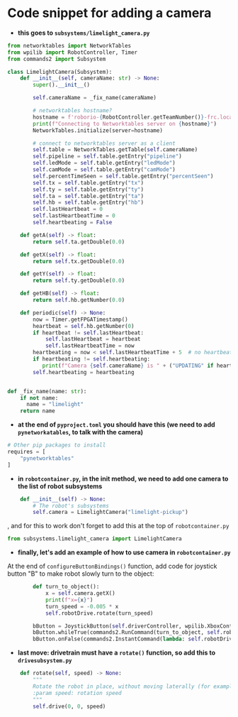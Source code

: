 # Code snippet for adding a camera

- **this goes to `subsystems/limelight_camera.py`**
```python
from networktables import NetworkTables
from wpilib import RobotController, Timer
from commands2 import Subsystem

class LimelightCamera(Subsystem):
    def __init__(self, cameraName: str) -> None:
        super().__init__()

        self.cameraName = _fix_name(cameraName)

        # networktables hostname?
        hostname = f'roborio-{RobotController.getTeamNumber()}-frc.local'
        print(f"Connecting to Networktables server on {hostname}")
        NetworkTables.initialize(server=hostname)

        # connect to networktables server as a client
        self.table = NetworkTables.getTable(self.cameraName)
        self.pipeline = self.table.getEntry("pipeline")
        self.ledMode = self.table.getEntry("ledMode")
        self.camMode = self.table.getEntry("camMode")
        self.percentTimeSeen = self.table.getEntry("percentSeen")
        self.tx = self.table.getEntry("tx")
        self.ty = self.table.getEntry("ty")
        self.ta = self.table.getEntry("ta")
        self.hb = self.table.getEntry("hb")
        self.lastHeartbeat = 0
        self.lastHeartbeatTime = 0
        self.heartbeating = False

    def getA(self) -> float:
        return self.ta.getDouble(0.0)

    def getX(self) -> float:
        return self.tx.getDouble(0.0)

    def getY(self) -> float:
        return self.ty.getDouble(0.0)

    def getHB(self) -> float:
        return self.hb.getNumber(0.0)

    def periodic(self) -> None:
        now = Timer.getFPGATimestamp()
        heartbeat = self.hb.getNumber(0)
        if heartbeat != self.lastHeartbeat:
            self.lastHeartbeat = heartbeat
            self.lastHeartbeatTime = now
        heartbeating = now < self.lastHeartbeatTime + 5  # no heartbeat for 5s => stale camera
        if heartbeating != self.heartbeating:
           print(f"Camera {self.cameraName} is " + ("UPDATING" if heartbeating else "NO LONGER UPDATING"))
        self.heartbeating = heartbeating


def _fix_name(name: str):
    if not name:
      name = "limelight"
    return name
```

- **at the end of `pyproject.toml` you should have this (we need to add `pynetworkatables`, to talk with the camera)**

```python
# Other pip packages to install
requires = [
    "pynetworktables"
]
```

- **in `robotcontainer.py`, in the __init__ method, we need to add one camera to the list of robot subsystems**
```python
    def __init__(self) -> None:
        # The robot's subsystems
        self.camera = LimelightCamera("limelight-pickup")
```

, and for this to work don't forget to add this at the top of `robotcontainer.py`
```python
from subsystems.limelight_camera import LimelightCamera
```

- **finally, let's add an example of how to use camera in `robotcontainer.py`**

At the end of `configureButtonBindings()` function, add code for joystick button "B" to make robot slowly turn to the object:
```python
        def turn_to_object():
            x = self.camera.getX()
            print(f"x={x}")
            turn_speed = -0.005 * x
            self.robotDrive.rotate(turn_speed)

        bButton = JoystickButton(self.driverController, wpilib.XboxController.Button.kB)
        bButton.whileTrue(commands2.RunCommand(turn_to_object, self.robotDrive))
        bButton.onFalse(commands2.InstantCommand(lambda: self.robotDrive.drive(0, 0, 0, False, False)))
```

- **last move: drivetrain must have a `rotate()` function, so add this to `drivesubsystem.py`**
```python
    def rotate(self, speed) -> None:
        """
        Rotate the robot in place, without moving laterally (for example, for aiming)
        :param speed: rotation speed 
        """
        self.drive(0, 0, speed)
```
